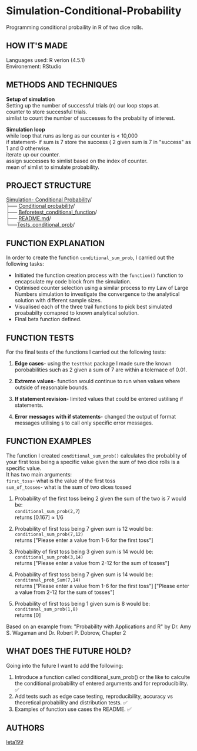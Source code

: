 # Simulation-Conditional-Probability

Programming conditional probaility in R of two dice rolls.   
 
## HOW IT'S MADE 
Languages used: R verion (4.5.1)    
Environement: RStudio

## METHODS AND TECHNIQUES  
**Setup of simulation**   
Setting up the number of successful trials (n) our loop stops at.  
counter to store successful trials.   
simlist to count the number of successes fo the probabilty of interest. 

**Simulation loop**  
while loop that runs  as long as our counter is < 10,000  
if statement- if sum is 7 store  the success ( 2 given sum is 7 in "success" as 1 and 0 otherwise.   
iterate up our counter.     
assign successes to simlist based on the index of counter.   
mean of simlist to simulate probability. 

## PROJECT STRUCTURE      
[Simulation- Conditional Probability](https://github.com/leta199/Simulation-Conditional-Probability)/  
├── [Conditional probability](https://github.com/leta199/Simulation-Conditional-Probability/blob/main/Conditional%20probability.r)/   
├── [Beforetest_conditional_function](https://github.com/leta199/Simulation-Conditional-Probability/blob/main/Beforetests_conditional_function.r)/  
├── [README.md](https://github.com/leta199/Simulation-Conditional-Probability/blob/main/README.md)/    
└──[Tests_conditional_prob](https://github.com/leta199/Simulation-Conditional-Probability/blob/main/Tests_conditional_prob.r)/

## FUNCTION EXPLANATION

In order to create the function `conditional_sum_prob`, I carried out the following tasks:

- Initiated the function creation process with the `function()` function to encapsulate my code block from the simulation.
- Optimised counter selection using a similar process to my Law of Large Numbers simulation to investigate the convergence to the analytical solution with different sample sizes.
- Visualised each of the three trail functions to pick best simulated proababilty comapred to known analytical solution.
- Final beta function defined.

## FUNCTION TESTS 
For the final tests of the functions I carried out the following tests:   
1) **Edge cases**- using the `testthat` package I made sure the known porobabilities such as 2 given a sum of 7 are within a tolernace of 0.01. 

2) **Extreme values**- function would continue to run when values where outside of reasonable bounds.   

3) **If statement revision**- limited values that could be entered ustilisng if statements.   

4) **Error messages with if statements**- changed the output of format messages utilising `$` to call only specific error messages.

## FUNCTION EXAMPLES  
The function I created `conditional_sum_prob()` calculates the probablity of your first toss being a specific value given the sum of two dice rolls is a specific value.  
It has two main arguments:  
`first_toss`- what is the value of the first toss   
`sum_of_tosses`- what is the sum of two dices tossed   

1) Probability of the first toss being 2 given the sum of the two is 7 would be:  
`conditional_sum_prob(2,7`)   
returns [0.167] ≈ 1/6 

2) Probability of first toss being 7 given sum is 12 would be:  
`conditional_sum_prob(7,12)`  
returns  ["Please enter a value from 1-6 for the first toss"]

3) Probability of first toss being 3 given sum is 14 would be:  
`conditional_sum_prob(3,14)`  
returns ["Please enter a value from 2-12 for the sum of tosses"]

4) Probability of first toss being 7 given sum is 14 would be:  
`conditonal_prob_Sum(7,14)`  
returns  ["Please enter a value from 1-6 for the first toss"]
         ["Please enter a value from 2-12 for the sum of tosses"]
                    
6) Probability of first toss being 1 given sum is 8 would be:  
`conditonal_sum_prob(1,8)`  
returns [0] 
   
Based on an example from:
"Probability with Applications and R" by Dr. Amy S. Wagaman and Dr. Robert P. Dobrow, Chapter 2

## WHAT DOES THE FUTURE HOLD?  
 Going into the future I want to add the following:  
 1) Introduce a function called conditional_sum_prob() or the like to calculte the conditional probability of entered arguments and for reproducibility.  ✅
 2) Add tests such as edge case testing, reproducibility, accuracy vs theoretical probability and distribution tests. ✅
 3) Examples of function use cases the README. ✅  

## AUTHORS   
[leta199](https://github.com/leta199)  


